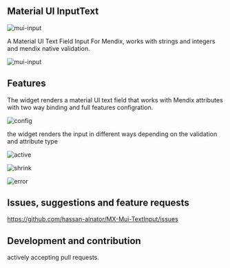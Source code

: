 ## Material UI InputText

![mui-input](https://github.com/hassan-alnator/MX-Mui-TextInput/README.assets/logo.png)

A Material UI Text Field Input For Mendix, works with strings and integers and mendix native validation.

![mui-input](https://github.com/hassan-alnator/MX-Mui-TextInput/README.assets/mui-text-input.png)

## Features
The widget renders a material UI text field that works with Mendix attributes with two way binding and full features configration.

![config](https://github.com/hassan-alnator/MX-Mui-TextInput/README.assets/config.png)

the widget renders the input in different ways depending on the validation and attribute type

![active](https://github.com/hassan-alnator/MX-Mui-TextInput/README.assets/input-label-active.png)

![shrink](https://github.com/hassan-alnator/MX-Mui-TextInput/README.assets/input-label-shrink.png)

![error](https://github.com/hassan-alnator/MX-Mui-TextInput/README.assets/input-error.png)

## Issues, suggestions and feature requests
https://github.com/hassan-alnator/MX-Mui-TextInput/issues

## Development and contribution
actively accepting pull requests.
